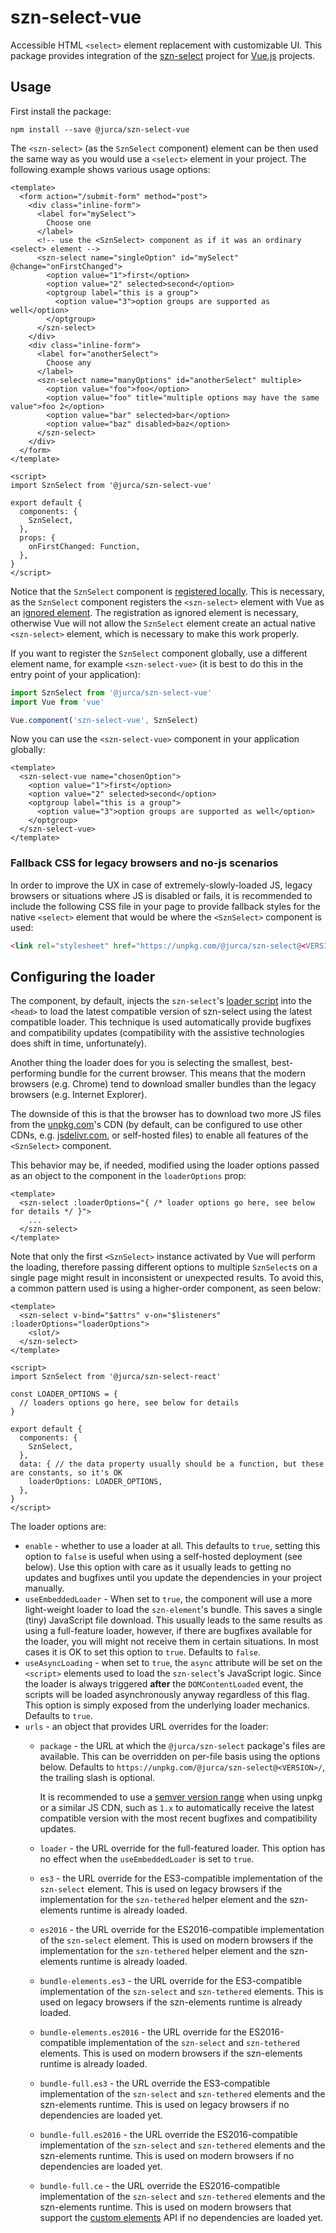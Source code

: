 # szn-select-vue

Accessible HTML `<select>` element replacement with customizable UI. This
package provides integration of the
[szn-select](https://github.com/jurca/szn-select) project for
[Vue.js](https://vuejs.org/) projects.

## Usage

First install the package:

```
npm install --save @jurca/szn-select-vue
```

The `<szn-select>` (as the `SznSelect` component) element can be then used the
same way as you would use a `<select>` element in your project. The following
example shows various usage options:

```vue
<template>
  <form action="/submit-form" method="post">
    <div class="inline-form">
      <label for="mySelect">
        Choose one
      </label>
      <!-- use the <SznSelect> component as if it was an ordinary <select> element -->
      <szn-select name="singleOption" id="mySelect" @change="onFirstChanged">
        <option value="1">first</option>
        <option value="2" selected>second</option>
        <optgroup label="this is a group">
          <option value="3">option groups are supported as well</option>
        </optgroup>
      </szn-select>
    </div>
    <div class="inline-form">
      <label for="anotherSelect">
        Choose any
      </label>
      <szn-select name="manyOptions" id="anotherSelect" multiple>
        <option value="foo">foo</option>
        <option value="foo" title="multiple options may have the same value">foo 2</option>
        <option value="bar" selected>bar</option>
        <option value="baz" disabled>baz</option>
      </szn-select>
    </div>
  </form>
</template>

<script>
import SznSelect from '@jurca/szn-select-vue'

export default {
  components: {
    SznSelect,
  },
  props: {
    onFirstChanged: Function,
  },
}
</script>
```

Notice that the `SznSelect` component is
[registered locally](https://vuejs.org/v2/guide/components.html#Local-Registration).
This is necessary, as the `SznSelect` component registers the `<szn-select>`
element with Vue as an [ignored element](https://vuejs.org/v2/api/#ignoredElements).
The registration as ignored element is necessary, otherwise Vue will not allow
the `SznSelect` element create an actual native `<szn-select>` element, which
is necessary to make this work properly.

If you want to register the `SznSelect` component globally, use a different
element name, for example `<szn-select-vue>` (it is best to do this in the
entry point of your application):

```js
import SznSelect from '@jurca/szn-select-vue'
import Vue from 'vue'

Vue.component('szn-select-vue', SznSelect)
```

Now you can use the `<szn-select-vue>` component in your application globally:

```vue
<template>
  <szn-select-vue name="chosenOption">
    <option value="1">first</option>
    <option value="2" selected>second</option>
    <optgroup label="this is a group">
      <option value="3">option groups are supported as well</option>
    </optgroup>
  </szn-select-vue>
</template>
```

### Fallback CSS for legacy browsers and no-js scenarios

In order to improve the UX in case of extremely-slowly-loaded JS, legacy
browsers or situations where JS is disabled or fails, it is recommended to
include the following CSS file in your page to provide fallback styles for the
native `<select>` element that would be where the `<SznSelect>` component is
used:

```html
<link rel="stylesheet" href="https://unpkg.com/@jurca/szn-select@<VERSION>/szn-select-nojs.css">
```

## Configuring the loader

The component, by default, injects the `szn-select`'s
[loader script](https://www.npmjs.com/package/@jurca/szn-select#usage-on-static-or-server-rendered-websites)
into the `<head>` to load the latest compatible version of szn-select using
the latest compatible loader. This technique is used automatically provide
bugfixes and compatibility updates (compatibility with the assistive
technologies does shift in time, unfortunately).

Another thing the loader does for you is selecting the smallest,
best-performing bundle for the current browser. This means that the modern
browsers (e.g. Chrome) tend to download smaller bundles than the legacy
browsers (e.g. Internet Explorer).

The downside of this is that the browser has to download two more JS files
from the [unpkg.com](https://unpkg.com/#/)'s CDN (by default, can be
configured to use other CDNs, e.g. [jsdelivr.com](https://www.jsdelivr.com/),
or self-hosted files) to enable all features of the `<SznSelect>` component.

This behavior may be, if needed, modified using the loader options passed as
an object to the component in the `loaderOptions` prop:

```vue
<template>
  <szn-select :loaderOptions="{ /* loader options go here, see below for details */ }">
    ...
  </szn-select>
</template>
```

Note that only the first `<SznSelect>` instance activated by Vue will perform
the loading, therefore passing different options to multiple `SznSelect`s on a
single page might result in inconsistent or unexpected results. To avoid this,
a common pattern used is using a higher-order component, as seen below:

```vue
<template>
  <szn-select v-bind="$attrs" v-on="$listeners" :loaderOptions="loaderOptions">
    <slot/>
  </szn-select>
</template>

<script>
import SznSelect from '@jurca/szn-select-react'

const LOADER_OPTIONS = {
  // loaders options go here, see below for details
}

export default {
  components: {
    SznSelect,
  },
  data: { // the data property usually should be a function, but these are constants, so it's OK
    loaderOptions: LOADER_OPTIONS,
  },
}
</script>
```

The loader options are:
* `enable` - whether to use a loader at all. This defaults to `true`, setting
  this option to `false` is useful when using a self-hosted deployment (see
  below). Use this option with care as it usually leads to getting no updates
  and bugfixes until you update the dependencies in your project manually.
* `useEmbeddedLoader` - When set to `true`, the component will use a more
  light-weight loader to load the `szn-element`'s bundle. This saves a single
  (tiny) JavaScript file download. This usually leads to the same results as
  using a full-feature loader, however, if there are bugfixes available for
  the loader, you will might not receive them in certain situations. In most
  cases it is OK to set this option to `true`. Defaults to `false`.
* `useAsyncLoading` - when set to `true`, the `async` attribute will be set on
  the `<script>` elements used to load the `szn-select`'s JavaScript logic.
  Since the loader is always triggered **after** the `DOMContentLoaded` event,
  the scripts will be loaded asynchronously anyway regardless of this flag.
  This option is simply exposed from the underlying loader mechanics. Defaults
  to `true`.
* `urls` - an object that provides URL overrides for the loader:
  * `package` - the URL at which the `@jurca/szn-select` package's files are
    available. This can be overridden on per-file basis using the options
    below. Defaults to `https://unpkg.com/@jurca/szn-select@<VERSION>/`, the
    trailing slash is optional.
    
    It is recommended to use a
    [semver version range](https://docs.npmjs.com/misc/semver#caret-ranges-123-025-004)
    when using unpkg or a similar JS CDN, such as `1.x` to automatically
    receive the latest compatible version with the most recent bugfixes and
    compatibility updates.
  * `loader` - the URL override for the full-featured loader. This option has
    no effect when the `useEmbeddedLoader` is set to `true`.
  * `es3` - the URL override for the ES3-compatible implementation of the
    `szn-select` element. This is used on legacy browsers if the
    implementation for the `szn-tethered` helper element and the szn-elements
    runtime is already loaded.
  * `es2016` - the URL override for the ES2016-compatible implementation of
    the `szn-select` element. This is used on modern browsers if the
    implementation for the `szn-tethered` helper element and the szn-elements
    runtime is already loaded.
  * `bundle-elements.es3` - the URL override for the ES3-compatible
    implementation of the `szn-select` and `szn-tethered` elements. This is
    used on legacy browsers if the szn-elements runtime is already loaded.
  * `bundle-elements.es2016` - the URL override for the ES2016-compatible
    implementation of the `szn-select` and `szn-tethered` elements. This is
    used on modern browsers if the szn-elements runtime is already loaded.
  * `bundle-full.es3` - the URL override the ES3-compatible implementation of
    the `szn-select` and `szn-tethered` elements and the szn-elements runtime.
    This is used on legacy browsers if no dependencies are loaded yet.
  * `bundle-full.es2016` - the URL override the ES2016-compatible
    implementation of the `szn-select` and `szn-tethered` elements and the
    szn-elements runtime. This is used on modern browsers if no dependencies
    are loaded yet.
  * `bundle-full.ce` - the URL override the ES2016-compatible implementation
    of the `szn-select` and `szn-tethered` elements and the szn-elements
    runtime. This is used on modern browsers that support the
    [custom elements](https://mdn.io/Window/customElements) API if no
    dependencies are loaded yet.
